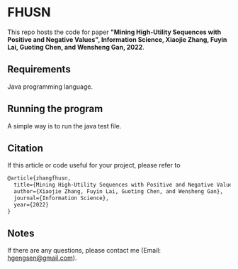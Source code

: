 # FHUSN
This repo hosts the code for paper **"Mining High-Utility Sequences with Positive and Negative Values", Information Science, Xiaojie Zhang, Fuyin Lai, Guoting Chen, and Wensheng Gan, 2022**.

## Requirements
Java programming language.

## Running the program
A simple way is to run the java test file.

## Citation
If this article or code useful for your project, please refer to
```xml
@article{zhangfhusn,
  title={Mining High-Utility Sequences with Positive and Negative Values},
  author={Xiaojie Zhang, Fuyin Lai, Guoting Chen, and Wensheng Gan},
  journal={Information Science},
  year={2022}
}
```


## Notes
If there are any questions, please contact me (Email: hgengsen@gmail.com).
